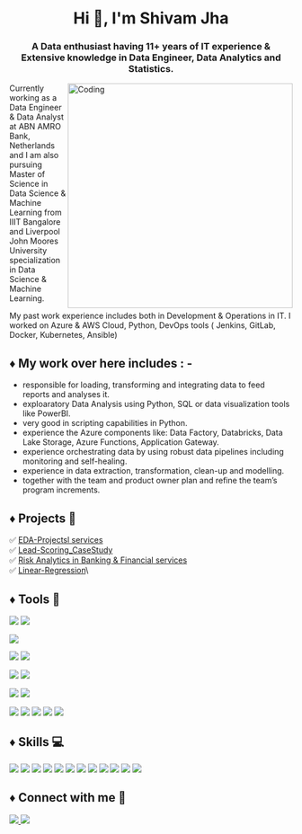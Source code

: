 
<h1 align="center">Hi 👋, I'm Shivam Jha</h1>
<h3 align="center">A Data enthusiast having 11+ years of IT experience & Extensive knowledge in Data Engineer, Data Analytics and Statistics.</h3>
<img align="right" alt="Coding" width="400" src="http://cdn.dribbble.com/users/1162077/screenshots/3848914/programmer.gif">


Currently working as a Data Engineer & Data Analyst at ABN AMRO Bank, Netherlands  and I am also pursuing Master of Science in Data Science & Machine Learning from IIIT Bangalore and Liverpool John Moores University specialization in Data Science & Machine Learning.

My past work experience includes both in Development & Operations in IT. I worked on Azure & AWS Cloud, Python, DevOps tools ( Jenkins, GitLab, Docker, Kubernetes, Ansible)

## ♦️ My work over here includes : -

- responsible for loading, transforming and integrating data to feed reports and analyses it.
- exploaratory Data Analysis using Python, SQL or data visualization tools like PowerBI.
- very good in scripting capabilities in Python.
- experience the Azure components like: Data Factory, Databricks, Data Lake Storage, Azure Functions, Application Gateway.
- experience orchestrating data by using robust data pipelines including monitoring and self-healing.
- experience in data extraction, transformation, clean-up and modelling.
- together with the team and product owner plan and refine the team’s program increments.


## ♦️ Projects 🚧

✅ [EDA-Projectsl services](https://github.com/jhashivam/Data_Analysis-Projects)\
✅ [Lead-Scoring_CaseStudy](https://github.com/jhashivam/MSC-Assignment/tree/main/Lead-Scoring_CaseStudy)\
✅ [Risk Analytics in Banking & Financial services](https://github.com/jhashivam/EDA-Projects/tree/main/1-EDA_Case_Study)\
✅ [Linear-Regression](https://github.com/jhashivam/MSC-Assignment/tree/main/Linear-Regression_Assignment)\



## ♦️ Tools 🔨
![](https://img.shields.io/badge/Database-MySQL-informational?style=flat&logo=data:image/svg%2bxml;base64,<BASE64_DATA>)
![](https://img.shields.io/badge/Database-SQLServer-informational?style=flat&logo=data:image/svg%2bxml;base64,<BASE64_DATA>) 

![](https://img.shields.io/badge/Programming-Python-informational?style=flat&logo=data:image/svg%2bxml;base64,<BASE64_DATA>)


![](https://img.shields.io/badge/Cloud-Azure-informational?style=flat&logo=data:image/svg%2bxml;base64,<BASE64_DATA>)
![](https://img.shields.io/badge/Cloud-Aws-informational?style=flat&logo=data:image/svg%2bxml;base64,<BASE64_DATA>)

![](https://img.shields.io/badge/DataVisualization-Tableau-informational?style=flat&logo=data:image/svg%2bxml;base64,<BASE64_DATA>)
![](https://img.shields.io/badge/DataVisualization-PowerBI-informational?style=flat&logo=data:image/svg%2bxml;base64,<BASE64_DATA>)

![](https://img.shields.io/badge/Spreadsheet-Excel-informational?style=flat&logo=data:image/svg%2bxml;base64,<BASE64_DATA>)
![](https://img.shields.io/badge/Editor-VSCode-informational?style=flat&logo=data:image/svg%2bxml;base64,<BASE64_DATA>)

![](https://img.shields.io/badge/VersionControl-Git-informational?style=flat&logo=data:image/svg%2bxml;base64,<BASE64_DATA>)
![](https://img.shields.io/badge/VersionControl-BitBucket-informational?style=flat&logo=data:image/svg%2bxml;base64,<BASE64_DATA>)
![](https://img.shields.io/badge/DevOps-Docker-informational?style=flat&logo=data:image/svg%2bxml;base64,<BASE64_DATA>)
![](https://img.shields.io/badge/DevOps-Kubernetes-informational?style=flat&logo=data:image/svg%2bxml;base64,<BASE64_DATA>)
![](https://img.shields.io/badge/DevOps-AzureDevOps-informational?style=flat&logo=data:image/svg%2bxml;base64,<BASE64_DATA>)




## ♦️ Skills 💻
![](https://img.shields.io/badge/DataAnalysis-informational?style=flat&logo=data:image/svg%2bxml;base64,<BASE64_DATA>)
![](https://img.shields.io/badge/AzureDataEnginner-informational?style=flat&logo=data:image/svg%2bxml;base64,<BASE64_DATA>)
![](https://img.shields.io/badge/AzureCloud-informational?style=flat&logo=data:image/svg%2bxml;base64,<BASE64_DATA>)
![](https://img.shields.io/badge/AWSCloud-informational?style=flat&logo=data:image/svg%2bxml;base64,<BASE64_DATA>)
![](https://img.shields.io/badge/Python-informational?style=flat&logo=data:image/svg%2bxml;base64,<BASE64_DATA>)
![](https://img.shields.io/badge/ExploratoryDataAnalysis-informational?style=flat&logo=data:image/svg%2bxml;base64,<BASE64_DATA>)
![](https://img.shields.io/badge/HypothesisBuilding-informational?style=flat&logo=data:image/svg%2bxml;base64,<BASE64_DATA>)
![](https://img.shields.io/badge/Database-informational?style=flat&logo=data:image/svg%2bxml;base64,<BASE64_DATA>)
![](https://img.shields.io/badge/Statistics-informational?style=flat&logo=data:image/svg%2bxml;base64,<BASE64_DATA>)
![](https://img.shields.io/badge/FeatureEngineering-informational?style=flat&logo=data:image/svg%2bxml;base64,<BASE64_DATA>)
![](https://img.shields.io/badge/MachineLearning-informational?style=flat&logo=data:image/svg%2bxml;base64,<BASE64_DATA>)
![](https://img.shields.io/badge/TimeSeriesAnalysis-informational?style=flat&logo=data:image/svg%2bxml;base64,<BASE64_DATA>)


## ♦️ Connect with me 🔗
<p>
<a href="mailto:shivamjhads@gmail.com"> <img src="https://img.shields.io/badge/Gmail-D14836?style=for-the-badge&logo=gmail&logoColor=white"</a>
<a href="https://www.linkedin.com/in/jhashivam/"> <img src="https://img.shields.io/badge/LinkedIn-0077B5?style=for-the-badge&logo=linkedin&logoColor=white"</a> 
</p>

